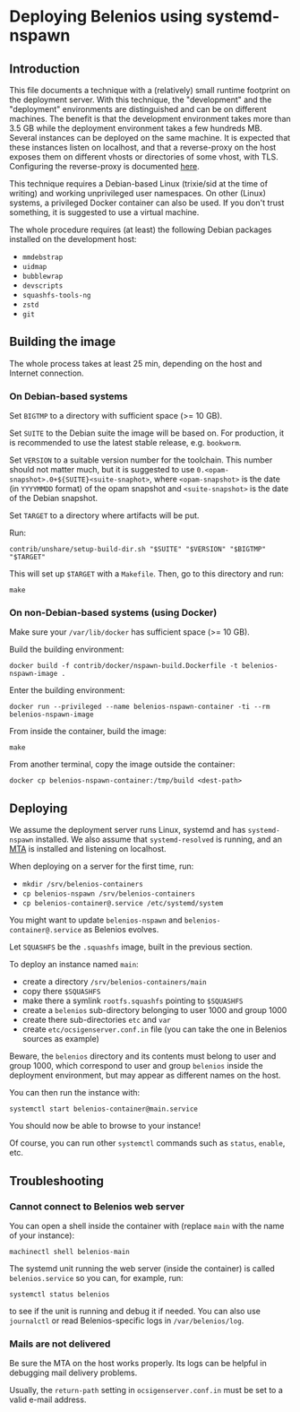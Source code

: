 Deploying Belenios using systemd-nspawn
=======================================


Introduction
------------

This file documents a technique with a (relatively) small runtime
footprint on the deployment server. With this technique, the
"development" and the "deployment" environments are distinguished and
can be on different machines. The benefit is that the development
environment takes more than 3.5 GB while the deployment environment
takes a few hundreds MB. Several instances can be deployed on the same
machine. It is expected that these instances listen on localhost, and
that a reverse-proxy on the host exposes them on different vhosts or
directories of some vhost, with TLS. Configuring the reverse-proxy is
documented [here](../../doc/reverse-proxy.md).

This technique requires a Debian-based Linux (trixie/sid at the time
of writing) and working unprivileged user namespaces. On other (Linux)
systems, a privileged Docker container can also be used. If you don't
trust something, it is suggested to use a virtual machine.

The whole procedure requires (at least) the following Debian packages
installed on the development host:
- `mmdebstrap`
- `uidmap`
- `bubblewrap`
- `devscripts`
- `squashfs-tools-ng`
- `zstd`
- `git`


Building the image
------------------

The whole process takes at least 25 min, depending on the host and
Internet connection.

### On Debian-based systems

Set `BIGTMP` to a directory with sufficient space (>= 10 GB).

Set `SUITE` to the Debian suite the image will be based on. For
production, it is recommended to use the latest stable release,
e.g. `bookworm`.

Set `VERSION` to a suitable version number for the toolchain. This
number should not matter much, but it is suggested to use
`0.<opam-snapshot>.0+${SUITE}<suite-snaphot>`, where `<opam-snapshot>`
is the date (in `YYYYMMDD` format) of the opam snapshot and
`<suite-snapshot>` is the date of the Debian snapshot.

Set `TARGET` to a directory where artifacts will be put.

Run:

    contrib/unshare/setup-build-dir.sh "$SUITE" "$VERSION" "$BIGTMP" "$TARGET"

This will set up `$TARGET` with a `Makefile`. Then, go to this
directory and run:

    make

### On non-Debian-based systems (using Docker)

Make sure your `/var/lib/docker` has sufficient space (>= 10 GB).

Build the building environment:

    docker build -f contrib/docker/nspawn-build.Dockerfile -t belenios-nspawn-image .

Enter the building environment:

    docker run --privileged --name belenios-nspawn-container -ti --rm belenios-nspawn-image

From inside the container, build the image:

    make

From another terminal, copy the image outside the container:

    docker cp belenios-nspawn-container:/tmp/build <dest-path>


Deploying
---------

We assume the deployment server runs Linux, systemd and has
`systemd-nspawn` installed. We also assume that `systemd-resolved` is
running, and an [MTA](../../doc/mta.md) is installed and listening on
localhost.

When deploying on a server for the first time, run:

 * `mkdir /srv/belenios-containers`
 * `cp belenios-nspawn /srv/belenios-containers`
 * `cp belenios-container@.service /etc/systemd/system`

You might want to update `belenios-nspawn` and
`belenios-container@.service` as Belenios evolves.

Let `SQUASHFS` be the `.squashfs` image, built in the previous
section.

To deploy an instance named `main`:

 * create a directory `/srv/belenios-containers/main`
 * copy there `$SQUASHFS`
 * make there a symlink `rootfs.squashfs` pointing to `$SQUASHFS`
 * create a `belenios` sub-directory belonging to user 1000 and
   group 1000
 * create there sub-directories `etc` and `var`
 * create `etc/ocsigenserver.conf.in` file (you can take the one
   in Belenios sources as example)

Beware, the `belenios` directory and its contents must belong to user
and group 1000, which correspond to user and group `belenios` inside
the deployment environment, but may appear as different names on the
host.

You can then run the instance with:

    systemctl start belenios-container@main.service

You should now be able to browse to your instance!

Of course, you can run other `systemctl` commands such as `status`,
`enable`, etc.


Troubleshooting
---------------


### Cannot connect to Belenios web server

You can open a shell inside the container with (replace `main` with
the name of your instance):

    machinectl shell belenios-main

The systemd unit running the web server (inside the container) is
called `belenios.service` so you can, for example, run:

    systemctl status belenios

to see if the unit is running and debug it if needed. You can also use
`journalctl` or read Belenios-specific logs in `/var/belenios/log`.


### Mails are not delivered

Be sure the MTA on the host works properly. Its logs can be helpful in
debugging mail delivery problems.

Usually, the `return-path` setting in `ocsigenserver.conf.in` must be
set to a valid e-mail address.

